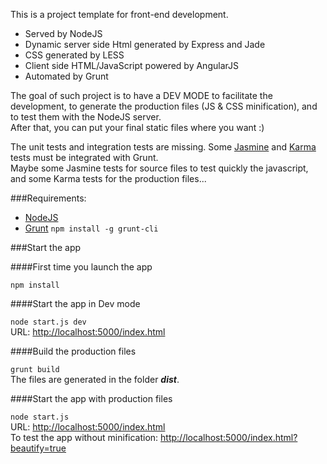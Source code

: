 This is a project template for front-end development.

- Served by NodeJS
- Dynamic server side Html generated by Express and Jade
- CSS generated by LESS
- Client side HTML/JavaScript powered by AngularJS
- Automated by Grunt

The goal of such project is to have a DEV MODE to facilitate the development, to generate the production files (JS & CSS minification), and to test them with the NodeJS server.  
After that, you can put your final static files where you want :)

The unit tests and integration tests are missing. Some [Jasmine](http://pivotal.github.io/jasmine/) and [Karma](http://karma-runner.github.io/) tests must be integrated with Grunt.  
Maybe some Jasmine tests for source files to test quickly the javascript, and some Karma tests for the production files...

###Requirements:

- [NodeJS](http://nodejs.org/download/)
- [Grunt](http://gruntjs.com/) ```npm install -g grunt-cli```

###Start the app

####First time you launch the app

```npm install```

####Start the app in Dev mode

```node start.js dev```  
URL: [http://localhost:5000/index.html](http://localhost:5000/index.html)

####Build the production files

```grunt build```  
The files are generated in the folder ___dist___.

####Start the app with production files

```node start.js```  
URL: [http://localhost:5000/index.html](http://localhost:5000/index.html)  
To test the app without minification: [http://localhost:5000/index.html?beautify=true](http://localhost:5000/index.html?beautify=true)
